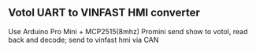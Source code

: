 ## Votol UART to VINFAST HMI converter
Use Arduino Pro Mini + MCP2515(8mhz)
Promini send show to votol, read back and decode; send to vinfast hmi via CAN
